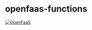 # openfaas-functions

[![OpenFaaS](https://img.shields.io/badge/openfaas-cloud-blue.svg)](https://www.openfaas.com)
